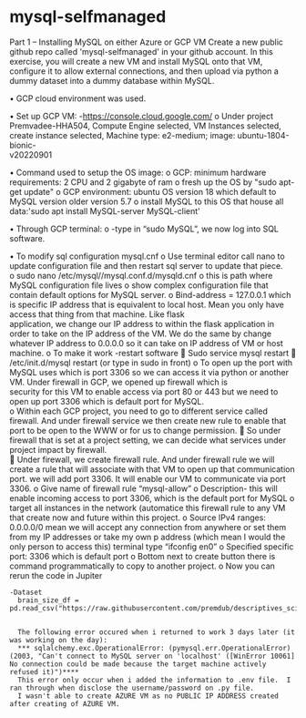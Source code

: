 # mysql-selfmanaged
Part 1 – Installing MySQL on either Azure or GCP VM
Create a new public github repo called 'mysql-selfmanaged' in your github account. In this exercise, you will create a new VM and install MySQL onto that VM, configure it to allow external connections, and then upload via python a dummy dataset into a dummy database within MySQL. 

•	GCP cloud environment was used.

•	Set up GCP VM:
    -https://console.cloud.google.com/
    o	Under project Premvadee-HHA504, Compute Engine selected, VM Instances selected, create instance selected, Machine type: e2-medium; image: ubuntu-1804-bionic-   
      v20220901

•	Command used to setup the OS image:
    o	GCP: minimum hardware requirements: 2 CPU and 2 gigabyte of ram
    o	fresh up the OS by "sudo apt-get update"
    o	GCP environment: ubuntu OS version 18 which default to MySQL version older version 5.7 
    o	install MySQL to this OS that house all data:'sudo apt install MySQL-server MySQL-client'

•	Through GCP terminal:
    o	-type in “sudo MySQL”, we now log into SQL software.

•	To modify sql configuration mysql.cnf 
  o	Use terminal editor call nano to update configuration file and then restart sql server to update that piece.  
  o	sudo nano  /etc/mysql//mysql.conf.d/mysqld.cnf
  o	this is path where MySQL configuration file lives
  o	show complex configuration file that contain default options for MySQL server.
  o	Bind-address =   127.0.0.1  which is specific IP address that is equivalent to local host.  Mean you only have access that thing from that machine. Like flask    
    application, we change our IP address to within the flask application in order to take on the IP address of the VM. We do the same by change whatever IP address to 
    0.0.0.0 so it can take on IP address of VM or host machine. 
  o	To make it work -restart software
      	Sudo service mysql restart
      	/etc/init.d/mysql restart  (or type in sudo in front)
  o	To open up the port with MySQL uses which is port 3306 so we can access it via python or another VM.  Under firewall in GCP, we opened up firewall which is       
    security for this VM to enable access via port 80 or 443 but we need to open up port 3306 which is default port for MySQL.  
  o Within each GCP project, you need to go to different service called firewall. And under firewall service we then create new rule to enable that port to be open to      the WWW or for us to change permission. 
   	So under firewall that is set at a project setting, we can decide what services under project impact by firewall.  
    	Under firewall, we create firewall rule. And under firewall rule we will create a rule that will associate with that VM to open up that communication port.  we 
      will add port 3306. It will enable our VM to communicate via port 3306.
    o	Give name of firewall rule “mysql-allow”
    o	Description- this will enable incoming access to port 3306, which is the default port for MySQL 
    o	target all instances in the network (automatice this firewall rule to any VM that create now and future within this project.
    o	Source IPv4 ranges: 0.0.0.0/0 mean we will accept any connection from anywhere or set them from my IP addresses or take my own p address (which mean I would the      only person to access this) terminal type  “ifconfig en0”
    o	Specified specific port: 3306 which is default port
    o	Bottom next to create button there is command programmatically to copy to another project.
    o	Now you can rerun the code in Jupiter
    
    
    -Dataset
      brain_size_df = pd.read_csv("https://raw.githubusercontent.com/premdub/descriptives_scipy/main/data/brain_size.csv")
      
      
      The following error occured when i returned to work 3 days later (it was working on the day):
      *** sqlalchemy.exc.OperationalError: (pymysql.err.OperationalError) (2003, "Can't connect to MySQL server on 'localhost' ([WinError 10061] No connection could be made because the target machine actively refused it)")****
      This error only occur when i added the information to .env file.  I ran through when disclose the username/password on .py file. 
      I wasn't able to create AZURE VM as no PUBLIC IP ADDRESS created after creating of AZURE VM.
      
      


